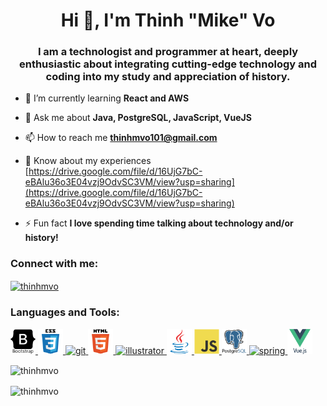 <h1 align="center">Hi 👋, I'm Thinh "Mike" Vo</h1>
<h3 align="center">I am a technologist and programmer at heart, deeply enthusiastic about integrating cutting-edge technology and coding into my study and appreciation of history.</h3>

- 🌱 I’m currently learning **React and AWS**

- 💬 Ask me about **Java, PostgreSQL, JavaScript, VueJS**

- 📫 How to reach me **thinhmvo101@gmail.com**

- 📄 Know about my experiences [https://drive.google.com/file/d/16UjG7bC-eBAlu36o3E04vzj9OdvSC3VM/view?usp=sharing](https://drive.google.com/file/d/16UjG7bC-eBAlu36o3E04vzj9OdvSC3VM/view?usp=sharing)

- ⚡ Fun fact **I love spending time talking about technology and/or history!**

<h3 align="left">Connect with me:</h3>
<p align="left">
<a href="https://linkedin.com/in/thinhmvo" target="blank"><img align="center" src="https://raw.githubusercontent.com/rahuldkjain/github-profile-readme-generator/master/src/images/icons/Social/linked-in-alt.svg" alt="thinhmvo" height="30" width="40" /></a>
</p>

<h3 align="left">Languages and Tools:</h3>
<p align="left"> <a href="https://getbootstrap.com" target="_blank" rel="noreferrer"> <img src="https://raw.githubusercontent.com/devicons/devicon/master/icons/bootstrap/bootstrap-plain-wordmark.svg" alt="bootstrap" width="40" height="40"/> </a> <a href="https://www.w3schools.com/css/" target="_blank" rel="noreferrer"> <img src="https://raw.githubusercontent.com/devicons/devicon/master/icons/css3/css3-original-wordmark.svg" alt="css3" width="40" height="40"/> </a> <a href="https://git-scm.com/" target="_blank" rel="noreferrer"> <img src="https://www.vectorlogo.zone/logos/git-scm/git-scm-icon.svg" alt="git" width="40" height="40"/> </a> <a href="https://www.w3.org/html/" target="_blank" rel="noreferrer"> <img src="https://raw.githubusercontent.com/devicons/devicon/master/icons/html5/html5-original-wordmark.svg" alt="html5" width="40" height="40"/> </a> <a href="https://www.adobe.com/in/products/illustrator.html" target="_blank" rel="noreferrer"> <img src="https://www.vectorlogo.zone/logos/adobe_illustrator/adobe_illustrator-icon.svg" alt="illustrator" width="40" height="40"/> </a> <a href="https://www.java.com" target="_blank" rel="noreferrer"> <img src="https://raw.githubusercontent.com/devicons/devicon/master/icons/java/java-original.svg" alt="java" width="40" height="40"/> </a> <a href="https://developer.mozilla.org/en-US/docs/Web/JavaScript" target="_blank" rel="noreferrer"> <img src="https://raw.githubusercontent.com/devicons/devicon/master/icons/javascript/javascript-original.svg" alt="javascript" width="40" height="40"/> </a> <a href="https://www.postgresql.org" target="_blank" rel="noreferrer"> <img src="https://raw.githubusercontent.com/devicons/devicon/master/icons/postgresql/postgresql-original-wordmark.svg" alt="postgresql" width="40" height="40"/> </a> <a href="https://spring.io/" target="_blank" rel="noreferrer"> <img src="https://www.vectorlogo.zone/logos/springio/springio-icon.svg" alt="spring" width="40" height="40"/> </a> <a href="https://vuejs.org/" target="_blank" rel="noreferrer"> <img src="https://raw.githubusercontent.com/devicons/devicon/master/icons/vuejs/vuejs-original-wordmark.svg" alt="vuejs" width="40" height="40"/> </a> </p>

<p><img align="center" src="https://github-readme-stats.vercel.app/api/top-langs?username=thinhmvo&show_icons=true&theme=dark&locale=en&layout=compact" alt="thinhmvo" /></p>

<p><img align="center" src="https://github-readme-streak-stats.herokuapp.com/?user=thinhmvo&theme=dark" alt="thinhmvo" /></p>
